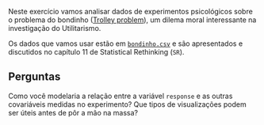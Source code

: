 Neste exercício vamos analisar dados de experimentos psicológicos sobre o problema do bondinho ([Trolley problem](https://en.wikipedia.org/wiki/Trolley_problem)), um dilema moral interessante na investigação do Utilitarismo.

Os dados que vamos usar estão em [`bondinho.csv`](https://github.com/maxbiostat/stats_modelling/blob/master/data/bondinho.csv) e são apresentados e discutidos no capítulo 11 de Statistical Rethinking (`SR`).

## Perguntas

Como você modelaria a relação entre a variável `response` e as outras covariáveis medidas no experimento? Que tipos de visualizações podem ser úteis antes de pôr a mão na massa?
